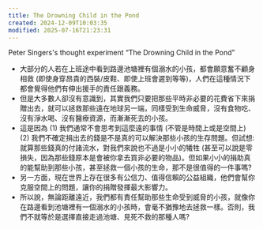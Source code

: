 ```yaml
---
title: The Drowning Child in the Pond
created: 2024-12-09T10:03:35
modified: 2025-07-16T21:23:31
---
```


Peter Singers's thought experiment “The Drowning Child in the Pond”

* 大部分的人若在上班途中看到路邊池塘裡有個溺水的小孩，都會願意奮不顧身相救 (即使身穿昂貴的西裝/皮鞋、即使上班會遲到等等)，人們在這種情況下都會覺得他們有伸出援手的責任跟義務。
* 但是大多數人卻沒有意識到，其實我們只要把那些平時非必要的花費省下來捐贈出去，就可以拯救那些遠在地球另一端，同樣受到生命威脅，沒有食物吃、沒有淨水喝、沒有醫療資源，而漸漸死去的小孩。
* 這是因為 (1) 我們通常不會思考到這麼遠的事情 (不管是時間上或是空間上) (2) 我們不確定捐出去的錢是不是真的可以解決那些小孩的生存問題。但試想: 就算那些錢真的付諸流水，對我們來說也不過是小小的犧牲 (甚至可以說是零損失，因為那些錢原本是會被你拿去買非必要的物品)。但如果小小的捐助真的能幫助到那些小孩，甚至拯救一個小孩的生命，那不是很值得的一件事嗎?
* 另一方面，現在世界上存在很多有公信力、值得信賴的公益組織，他們會幫你克服空間上的問題，讓你的捐贈發揮最大影響力。
* 所以說，無論距離遠近，我們都有責任幫助那些生命受到威脅的小孩，就像你在路邊看到池塘裡有一個溺水的小孩時，會毫不猶豫地去拯救一樣。否則，我們不就等於是選擇直接走過池塘、見死不救的那種人嗎?
